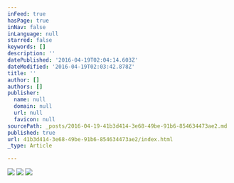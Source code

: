 ```yaml
---
inFeed: true
hasPage: true
inNav: false
inLanguage: null
starred: false
keywords: []
description: ''
datePublished: '2016-04-19T02:04:14.603Z'
dateModified: '2016-04-19T02:03:42.878Z'
title: ''
author: []
authors: []
publisher:
  name: null
  domain: null
  url: null
  favicon: null
sourcePath: _posts/2016-04-19-41b3d414-3e68-49be-91b6-854634473ae2.md
published: true
url: 41b3d414-3e68-49be-91b6-854634473ae2/index.html
_type: Article

---
```

![](https://the-grid-user-content.s3-us-west-2.amazonaws.com/b571a6c8-45e2-46bc-9d14-ea01860889d3.jpg)
![](https://the-grid-user-content.s3-us-west-2.amazonaws.com/863756fc-4fe6-49b5-950a-0ecd5887ca44.jpg)
![](https://the-grid-user-content.s3-us-west-2.amazonaws.com/dc7ca6c6-ab29-4fa7-89bd-92bc8fefc436.jpg)